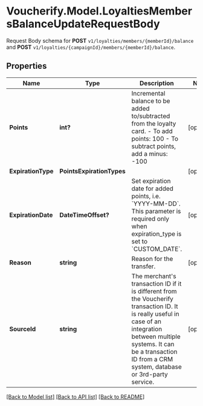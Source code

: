 # Voucherify.Model.LoyaltiesMembersBalanceUpdateRequestBody
Request Body schema for **POST** `v1/loyalties/members/{memberId}/balance` and **POST** `v1/loyalties/{campaignId}/members/{memberId}/balance`.

## Properties

Name | Type | Description | Notes
------------ | ------------- | ------------- | -------------
**Points** | **int?** | Incremental balance to be added to/subtracted from the loyalty card.  - To add points: 100 - To subtract points, add a minus: -100 | [optional] 
**ExpirationType** | **PointsExpirationTypes** |  | [optional] 
**ExpirationDate** | **DateTimeOffset?** | Set expiration date for added points, i.e. &#x60;YYYY-MM-DD&#x60;. This parameter is required only when expiration_type is set to &#x60;CUSTOM_DATE&#x60;. | [optional] 
**Reason** | **string** | Reason for the transfer. | [optional] 
**SourceId** | **string** | The merchant&#39;s transaction ID if it is different from the Voucherify transaction ID. It is really useful in case of an integration between multiple systems. It can be a transaction ID from a CRM system, database or 3rd-party service. | [optional] 

[[Back to Model list]](../README.md#documentation-for-models) [[Back to API list]](../README.md#documentation-for-api-endpoints) [[Back to README]](../README.md)

